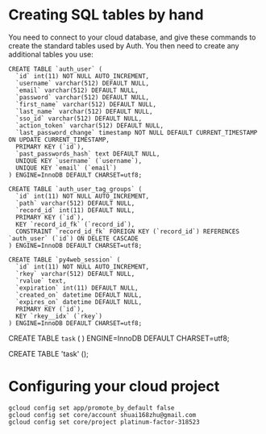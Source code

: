 # Creating SQL tables by hand

You need to connect to your cloud database, and give these commands to
create the standard tables used by Auth.  You then need to create any
additional tables you use:

```
CREATE TABLE `auth_user` (
  `id` int(11) NOT NULL AUTO_INCREMENT,
  `username` varchar(512) DEFAULT NULL,
  `email` varchar(512) DEFAULT NULL,
  `password` varchar(512) DEFAULT NULL,
  `first_name` varchar(512) DEFAULT NULL,
  `last_name` varchar(512) DEFAULT NULL,
  `sso_id` varchar(512) DEFAULT NULL,
  `action_token` varchar(512) DEFAULT NULL,
  `last_password_change` timestamp NOT NULL DEFAULT CURRENT_TIMESTAMP ON UPDATE CURRENT_TIMESTAMP,
  PRIMARY KEY (`id`),
  `past_passwords_hash` text DEFAULT NULL,
  UNIQUE KEY `username` (`username`),
  UNIQUE KEY `email` (`email`)
) ENGINE=InnoDB DEFAULT CHARSET=utf8;

CREATE TABLE `auth_user_tag_groups` (
  `id` int(11) NOT NULL AUTO_INCREMENT,
  `path` varchar(512) DEFAULT NULL,
  `record_id` int(11) DEFAULT NULL,
  PRIMARY KEY (`id`),
  KEY `record_id_fk` (`record_id`),
  CONSTRAINT `record_id_fk` FOREIGN KEY (`record_id`) REFERENCES `auth_user` (`id`) ON DELETE CASCADE
) ENGINE=InnoDB DEFAULT CHARSET=utf8;

CREATE TABLE `py4web_session` (
  `id` int(11) NOT NULL AUTO_INCREMENT,
  `rkey` varchar(512) DEFAULT NULL,
  `rvalue` text,
  `expiration` int(11) DEFAULT NULL,
  `created_on` datetime DEFAULT NULL,
  `expires_on` datetime DEFAULT NULL,
  PRIMARY KEY (`id`),
  KEY `rkey__idx` (`rkey`)
) ENGINE=InnoDB DEFAULT CHARSET=utf8;
```
CREATE TABLE `task` (
) ENGINE=InnoDB DEFAULT CHARSET=utf8;

CREATE TABLE 'task' ();


# Configuring your cloud project

```shell
gcloud config set app/promote_by_default false
gcloud config set core/account shuai168zhu@gmail.com
gcloud config set core/project platinum-factor-318523
```
